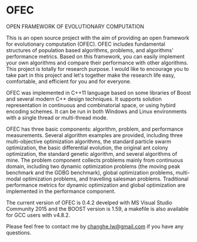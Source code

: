 # OFEC
OPEN FRAMEWORK OF EVOLUTIONARY COMPUTATION

This is an open source project with the aim of providing an open framework for evolutionary computation (OFEC). OFEC includes fundamental structures of population based algorithms, problems, and algorithms' performance metrics. Based on this framework, you can easily implement your own algorithms and compare their performance with other algorithms. This project is totally for research purpose. I would like to encourage you to take part in this project and let's together make the research life easy, comfortable, and efficient for you and for everyone.

OFEC was implemented in C++11 language based on some libraries of Boost and several modern C++ design techniques. It supports solution representation in continuous and combinatorial space, or using hybird encoding schemes. It can be run in both Windows and Linux environments with a single thread or multi-thread mode.

OFEC has three basic components: algorithm, problem, and performance measurements. Several algorithm examples are provided, including three multi-objective optimization algorithms, the standard particle swarm optimization, the basic differential evolution, the original ant colony optimization, the standard genetic algorithm, and several algorithms of mine. The problem component collects problems mainly from continuous domain, including two dynamic optimization problems (the moving peak benchmark and the GDBG benchmark), global optimization problems, multi-modal optimization problems, and travelling salesman problems. Traditional performance metrics for dynamic optimization and global optimization are implemented in the performance component.

The current version of OFEC is 0.4.2 develped with MS Visual Studio Community 2015 and the BOOST version is 1.59, a makefile is also available for GCC users with v4.8.2.

Please feel free to contact me by changhe.lw@gmail.com if you have any questions.
